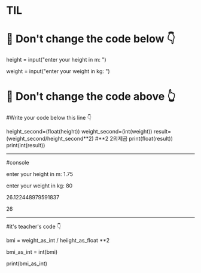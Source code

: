 # TIL

# 🚨 Don't change the code below 👇
height = input("enter your height in m: ")

weight = input("enter your weight in kg: ")
# 🚨 Don't change the code above 👆

#Write your code below this line 👇


height_second=(float(height))
weight_second=(int(weight))
result=(weight_second/height_second**2)   #**2 2의제곱
print(float(result))
print(int(result))

---
#console

enter your height in m: 1.75

enter your weight in kg: 80

26.122448979591837

26


---

#it's teacher's code 👇

bmi = weight_as_int / heiight_as_float **2

bmi_as_int = int(bmi)

print(bmi_as_int)

